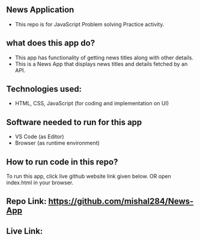 ## News Application
- This repo is for JavaScript Problem solving Practice activity.
## what does this app do?
- This app has functionality of getting news titles along with other details.
- This is a News App that displays news titles and details fetched by an API.
## Technologies used:
- HTML, CSS, JavaScript (for coding and implementation on UI)
## Software needed to run for this app
- VS Code (as Editor)
- Browser (as runtime environment)
## How to run code in this repo?
To run this app, click live github website link given below. OR open index.html in your browser.
## Repo Link: https://github.com/mishal284/News-App

## Live Link:

